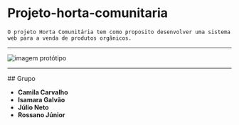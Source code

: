# Projeto-horta-comunitaria
    O projeto Horta Comunitária tem como proposito desenvolver uma sistema web para a venda de produtos orgânicos. 
 
<hr>

<img alt="imagem protótipo"  title="Readme" src="https://user-images.githubusercontent.com/75643855/154766243-8da4164b-5041-47d9-a697-9e7648e873e4.PNG
">

<hr>
## Grupo

* **Camila Carvalho**  
* **Isamara Galvão**
* **Júlio Neto** 
* **Rossano Júnior** 
